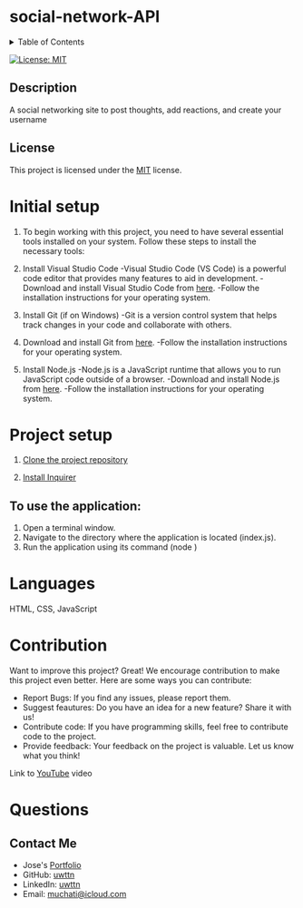 # social-network-API

<details>
<summary>Table of Contents</summary>

* [Initial Setup](#initial-setup)
* [Project Setup](#project-setup)
* [Languages](#languages)
* [Usage](#usage)
* [Contribution](#contribution)
* [Questions](#questions)

</details>

  [![License: MIT](https://img.shields.io/badge/License-MIT-blue.svg)](https://opensource.org/licenses/MIT)

   ## Description
  A social networking site to post thoughts, add reactions, and create your username

  ## License
  This project is licensed under the [MIT](https://opensource.org/licenses/MIT) license.


# Initial setup

1. To begin working with this project, you need to have several essential tools installed on your system. Follow these steps to install the necessary tools:

2. Install Visual Studio Code
-Visual Studio Code (VS Code) is a powerful code editor that provides many features to aid in development.
-Download and install Visual Studio Code from [here](https://code.visualstudio.com/Download).
-Follow the installation instructions for your operating system.

3. Install Git (if on Windows)
-Git is a version control system that helps track changes in your code and collaborate with others.

4. Download and install Git from [here](https://git-scm.com/downloads).
-Follow the installation instructions for your operating system.

5. Install Node.js
-Node.js is a JavaScript runtime that allows you to run JavaScript code outside of a browser.
-Download and install Node.js from [here](https://nodejs.org/en).
-Follow the installation instructions for your operating system.

# Project setup

1. [Clone the project repository](https://docs.github.com/en/repositories/creating-and-managing-repositories/cloning-a-repository)

2. [Install Inquirer](https://www.npmjs.com/package/inquirer/v/8.2.4)

## To use the application:
1. Open a terminal window.
2. Navigate to the directory where the application is located (index.js).
3. Run the application using its command (node <filepath>)

# Languages
HTML, CSS, JavaScript

# Contribution
Want to improve this project? Great! We encourage contribution to make this project even better. Here are some ways you can contribute:
- Report Bugs: If you find any issues, please report them.
- Suggest feautures: Do you have an idea for a new feature? Share it with us!
- Contribute code: If you have programming skills, feel free to contribute code to the project.
- Provide feedback: Your feedback on the project is valuable. Let us know what you think!

Link to [YouTube](https://www.youtube.com/watch?v=j8khovpKqyU) video


# Questions
## Contact Me

- Jose's [Portfolio](https://uwttn.github.io/portfolio/)
- GitHub: [uwttn](https://github.com/uwttn)
- LinkedIn: [uwttn](https://www.linkedin.com/in/uwttn)
- Email: muchati@icloud.com
